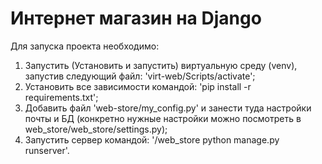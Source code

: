 # Интернет магазин на Django

Для запуска проекта необходимо:
1) Запустить (Установить и запустить) виртуальную среду (venv), запустив следующий файл: 'virt-web/Scripts/activate';
2) Установить все зависимости командой: 'pip install -r requirements.txt';
3) Добавить файл 'web-store/my_config.py' и занести туда настройки почты и БД (конкретно нужные настройки можно посмотреть в web_store/web_store/settings.py);
4) Запустить сервер командой: '/web_store python manage.py runserver'.